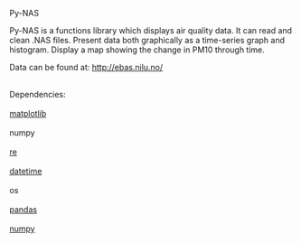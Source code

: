 Py-NAS

Py-NAS is a functions library which displays air quality data. It can read and clean .NAS files. Present data both graphically as a time-series graph and histogram. Display a map showing the change in PM10 through time. 

Data can be found at:
<a href="http://ebas.nilu.no/">http://ebas.nilu.no/</a> <br></br>

Dependencies: <br></br>
<a href="http://matplotlib.org/">matplotlib</a><br></br>
numpy<br></br>
<a href="https://docs.python.org/2/library/re.html">re</a> <br></br>
<a href="https://docs.python.org/2/library/datetime.html">datetime</a> <br></br>
os <br></br>
<a href="http://pandas.pydata.org/">pandas</a><br></br>
<a href="http://www.numpy.org/>">numpy</a> <br></br>

 
